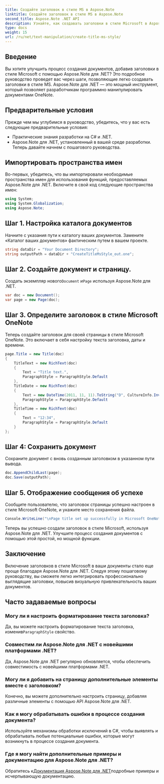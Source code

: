 ```yaml
---
title: Создайте заголовок в стиле MS в Aspose.Note
linktitle: Создайте заголовок в стиле MS в Aspose.Note
second_title: Aspose.Note .NET API
description: Узнайте, как создавать заголовки в стиле Microsoft в Aspose.Note для .NET. Улучшите представление вашего документа с помощью этого простого руководства.
type: docs
weight: 15
url: /ru/net/text-manipulation/create-title-ms-style/
---
```

## Введение
Вы хотите улучшить процесс создания документов, добавив заголовки в стиле Microsoft с помощью Aspose.Note для .NET? Это подробное руководство проведет вас через шаги, позволяющие легко создавать заголовки в стиле MS. Aspose.Note для .NET — это мощный инструмент, который позволяет разработчикам программно манипулировать документами OneNote.
## Предварительные условия
Прежде чем мы углубимся в руководство, убедитесь, что у вас есть следующие предварительные условия:
- Практические знания разработки на C# и .NET.
- Aspose.Note для .NET, установленный в вашей среде разработки.
Теперь давайте начнем с пошагового руководства.
## Импортировать пространства имен
Во-первых, убедитесь, что вы импортировали необходимые пространства имен для использования функций, предоставляемых Aspose.Note для .NET. Включите в свой код следующие пространства имен:
```csharp
using System;
using System.Globalization;
using Aspose.Note;
```
## Шаг 1. Настройка каталога документов
Начните с указания пути к каталогу ваших документов. Замените «Каталог ваших документов» фактическим путем в вашем проекте.
```csharp
string dataDir = "Your Document Directory";
string outputPath = dataDir + "CreateTitleMsStyle_out.one";
```
## Шаг 2. Создайте документ и страницу.
 Создать экземпляр нового`Document` и`Page` используя Aspose.Note для .NET.
```csharp
var doc = new Document();
var page = new Page(doc);
```
## Шаг 3. Определите заголовок в стиле Microsoft OneNote
Теперь создайте заголовок для своей страницы в стиле Microsoft OneNote. Это включает в себя настройку текста заголовка, даты и времени.
```csharp
page.Title = new Title(doc)
{
    TitleText = new RichText(doc)
    {
        Text = "Title text.",
        ParagraphStyle = ParagraphStyle.Default
    },
    TitleDate = new RichText(doc)
    {
        Text = new DateTime(2011, 11, 11).ToString("D", CultureInfo.InvariantCulture),
        ParagraphStyle = ParagraphStyle.Default
    },
    TitleTime = new RichText(doc)
    {
        Text = "12:34",
        ParagraphStyle = ParagraphStyle.Default
    }
};
```
## Шаг 4: Сохранить документ
Сохраните документ с вновь созданным заголовком в указанном пути вывода.
```csharp
doc.AppendChildLast(page);
doc.Save(outputPath);
```
## Шаг 5. Отображение сообщения об успехе
Сообщите пользователю, что заголовок страницы успешно настроен в стиле Microsoft OneNote, и укажите место сохранения файла.
```csharp
Console.WriteLine("\nPage title set up successfully in Microsoft OneNote style.\nFile saved at " + outputPath);
```
Теперь вы успешно создали заголовок в стиле Microsoft, используя Aspose.Note для .NET. Улучшите процесс создания документов с помощью этой простой, но мощной функции.
## Заключение
Включение заголовков в стиле Microsoft в ваши документы стало еще проще благодаря Aspose.Note для .NET. Следуя этому пошаговому руководству, вы сможете легко интегрировать профессионально выглядящие заголовки, повысив визуальную привлекательность ваших документов.
## Часто задаваемые вопросы
### Могу ли я настроить форматирование текста заголовка?
 Да, вы можете настроить форматирование текста заголовка, изменив`ParagraphStyle` свойство.
### Совместим ли Aspose.Note для .NET с новейшими платформами .NET?
Да, Aspose.Note для .NET регулярно обновляется, чтобы обеспечить совместимость с новейшими платформами .NET.
### Могу ли я добавить на страницу дополнительные элементы вместе с заголовком?
Конечно, вы можете дополнительно настроить страницу, добавляя различные элементы с помощью API Aspose.Note для .NET.
### Как я могу обрабатывать ошибки в процессе создания документа?
Используйте механизмы обработки исключений в C#, чтобы выявлять и обрабатывать любые потенциальные ошибки, которые могут возникнуть в процессе создания документа.
### Где я могу найти дополнительные примеры и документацию для Aspose.Note для .NET?
 Обратитесь к[Документация Aspose.Note для .NET](https://reference.aspose.com/note/net/)подробные примеры и исчерпывающую документацию.